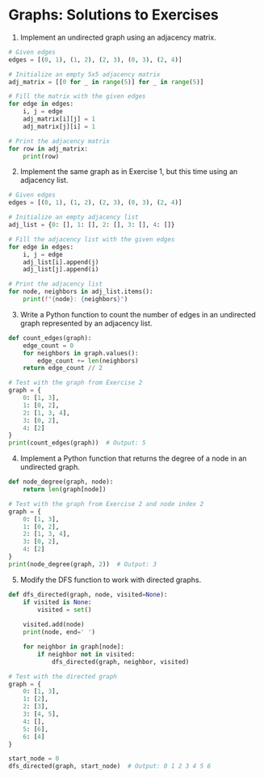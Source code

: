 # Graphs: Solutions to Exercises

1. Implement an undirected graph using an adjacency matrix.

```python
# Given edges
edges = [(0, 1), (1, 2), (2, 3), (0, 3), (2, 4)]

# Initialize an empty 5x5 adjacency matrix
adj_matrix = [[0 for _ in range(5)] for _ in range(5)]

# Fill the matrix with the given edges
for edge in edges:
    i, j = edge
    adj_matrix[i][j] = 1
    adj_matrix[j][i] = 1

# Print the adjacency matrix
for row in adj_matrix:
    print(row)
```

2. Implement the same graph as in Exercise 1, but this time using an adjacency list.

```python
# Given edges
edges = [(0, 1), (1, 2), (2, 3), (0, 3), (2, 4)]

# Initialize an empty adjacency list
adj_list = {0: [], 1: [], 2: [], 3: [], 4: []}

# Fill the adjacency list with the given edges
for edge in edges:
    i, j = edge
    adj_list[i].append(j)
    adj_list[j].append(i)

# Print the adjacency list
for node, neighbors in adj_list.items():
    print(f"{node}: {neighbors}")
```

3. Write a Python function to count the number of edges in an undirected graph represented by an adjacency list.

```python
def count_edges(graph):
    edge_count = 0
    for neighbors in graph.values():
        edge_count += len(neighbors)
    return edge_count // 2

# Test with the graph from Exercise 2
graph = {
    0: [1, 3],
    1: [0, 2],
    2: [1, 3, 4],
    3: [0, 2],
    4: [2]
}
print(count_edges(graph))  # Output: 5
```

4. Implement a Python function that returns the degree of a node in an undirected graph.

```python
def node_degree(graph, node):
    return len(graph[node])

# Test with the graph from Exercise 2 and node index 2
graph = {
    0: [1, 3],
    1: [0, 2],
    2: [1, 3, 4],
    3: [0, 2],
    4: [2]
}
print(node_degree(graph, 2))  # Output: 3
```

5. Modify the DFS function to work with directed graphs.

```python
def dfs_directed(graph, node, visited=None):
    if visited is None:
        visited = set()
        
    visited.add(node)
    print(node, end=' ')

    for neighbor in graph[node]:
        if neighbor not in visited:
            dfs_directed(graph, neighbor, visited)

# Test with the directed graph
graph = {
    0: [1, 3],
    1: [2],
    2: [3],
    3: [4, 5],
    4: [],
    5: [6],
    6: [4]
}

start_node = 0
dfs_directed(graph, start_node)  # Output: 0 1 2 3 4 5 6
```

